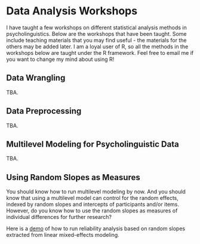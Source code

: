 # Data Analysis Workshops

I have taught a few workshops on different statistical analysis methods in psycholinguistics. Below are the workshops that have been taught. Some include teaching materials that you may find useful - the materials for the others may be added later. I am a loyal user of R, so all the methods in the workshops below are taught under the R framework. Feel free to email me if you want to change my mind about using R!

## Data Wrangling
TBA.

## Data Preprocessing
TBA.

## Multilevel Modeling for Psycholinguistic Data
TBA.

## Using Random Slopes as Measures

You should know how to run multilevel modeling by now. And you should know that using a multilevel model can control for the random effects, indexed by random slopes and intercepts of participants and/or items. However, do you know how to use the random slopes as measures of individual differences for further research?

Here is a [demo](RandomSlopes.html) of how to run reliability analysis based on random slopes extracted from linear mixed-effects modeling. 
